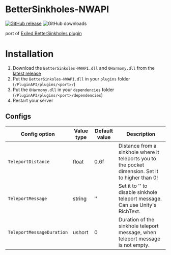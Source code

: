 # BetterSinkholes-NWAPI
[![GitHub release](https://flat.badgen.net/github/release/Nakuliv/BetterSinkoles-NWAPI)](https://github.com/Nakuliv/BetterSinkoles-NWAPI/releases/)
![GitHub downloads](https://flat.badgen.net/github/assets-dl/Nakuliv/BetterSinkoles-NWAPI)

port of [Exiled BetterSinkholes plugin](https://github.com/warden161/BetterSinkholes2)
# Installation
1. Download the `BetterSinkoles-NWAPI.dll` and `0Harmony.dll` from the [latest release](https://github.com/Nakuliv/BetterSinkoles-NWAPI/releases/latest)
2. Put the `BetterSinkoles-NWAPI.dll` in your `plugins` folder (`/PluginAPI/plugins/<port>/`)
4. Put the `0Harmony.dll` in your `dependencies` folder (`/PluginAPI/plugins/<port>/dependencies`)
5. Restart your server

## Configs
| Config option | Value type | Default value | Description |
| --- | --- | --- | --- |
| `TeleportDistance` | float | 0.6f | Distance from a sinkhole where it teleports you to the pocket dimension. Set it to higher than 0!|
| `TeleportMessage` | string | '' | Set it to '' to disable sinkhole teleport message. Can use Unity's RichText. |
| `TeleportMessageDuration` | ushort | 0 | Duration of the sinkhole teleport message, when teleport message is not empty. |
